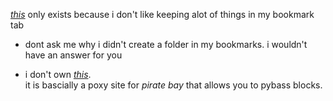 *[this](https://kojokwakye.github.io/luke23-34/)* only exists because i don't like keeping alot of things in my bookmark tab

- dont ask me why i didn't create a folder in my bookmarks. i wouldn't have an answer for you

- i don't own *[this](https://proxybay.github.io/)*.  
it is bascially a poxy site for *pirate bay* that allows you to pybass blocks.




